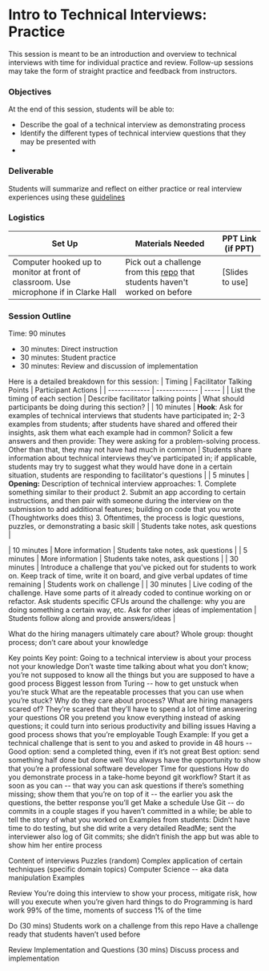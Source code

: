 # Intro to Technical Interviews: Practice

This session is meant to be an introduction and overview to technical interviews with time for individual practice and review. Follow-up sessions may take the form of straight practice and feedback from instructors. 

### Objectives
At the end of this session, students will be able to:

* Describe the goal of a technical interview as demonstrating process
* Identify the different types of technical interview questions that they may be presented with
* 

### Deliverable

Students will summarize and reflect on either practice or real interview experiences using these [guidelines](https://github.com/turingschool/career-development-curriculum/blob/master/module_four/interview_practice_reflection_guidelines.md)

### Logistics

| Set Up | Materials Needed | PPT Link (if PPT)|
| ------ | ---------------- | ---------------- |
| Computer hooked up to monitor at front of classroom. Use microphone if in Clarke Hall | Pick out a challenge from this [repo](https://github.com/turingschool/challenges) that students haven't worked on before| [Slides to use] |

### Session Outline

Time: 90 minutes

* 30 minutes: Direct instruction
* 30 minutes: Student practice
* 30 minutes: Review and discussion of implementation

Here is a detailed breakdown for this session:
| Timing        | Facilitator Talking Points           | Participant Actions  |
| ------------- | ------------- | ----- |
| List the timing of each section      |  Describe facilitator talking points | What should participants be doing during this section? |
| 10 minutes | **Hook**: Ask for examples of technical interviews that students have participated in; 2-3 examples from students; after students have shared and offered their insights, ask them what each example had in common? Solicit a few answers and then provide: They were asking for a problem-solving process. Other than that, they may not have had much in common      | Students share information about technical interviews they've participated in; if applicable, students may try to suggest what they would have done in a certain situation, students are responding to facilitator's questions |
| 5 minutes | **Opening:** Description of technical interview approaches: 1. Complete something similar to their product 2. Submit an app according to certain instructions, and then pair with someone during the interview on the submission to add additional features; building on code that you wrote (Thoughtworks does this) 3. Oftentimes, the process is logic questions, puzzles, or demonstrating a basic skill      | Students take notes, ask questions |


| 10 minutes | More information       | Students take notes, ask questions | 
| 5 minutes | More information      | Students take notes, ask questions |
| 30 minutes | Introduce a challenge that you've picked out for students to work on. Keep track of time, write it on board, and give verbal updates of time remaining      | Students work on challenge |
| 30 minutes | Live coding of the challenge. Have some parts of it already coded to continue working on or refactor. Ask students specific CFUs around the challenge: why you are doing something a certain way, etc. Ask for other ideas of implementation      | Students follow along and provide answers/ideas |


What do the hiring managers ultimately care about? Whole group: thought process; don’t care about your knowledge

Key points
Key point: Going to a technical interview is about your process not your knowledge
Don’t waste time talking about what you don’t know; you’re not supposed to know all the things but you are supposed to have a good process
Biggest lesson from Turing -- how to get unstuck when you’re stuck
What are the repeatable processes that you can use when you’re stuck?
Why do they care about process? 
What are hiring managers scared of? 
They’re scared that they’ll have to spend a lot of time answering your questions OR you pretend you know everything instead of asking questions; it could turn into serious productivity and billing issues
Having a good process shows that you’re employable
Tough Example:
If you get a technical challenge that is sent to you and asked to provide in 48 hours -- 
Good option: send a completed thing, even if it’s not great
Best option: send something half done but done well
You always have the opportunity to show that you’re a professional software developer
Time for questions
How do you demonstrate process in a take-home beyond git workflow?
Start it as soon as you can -- that way you can ask questions if there’s something missing; show them that you’re on top of it -- the earlier you ask the questions, the better response you’ll get
Make a schedule
Use Git -- do commits in a couple stages if you haven’t committed in a while; be able to tell the story of what you worked on
Examples from students:
Didn’t have time to do testing, but she did write a very detailed ReadMe; sent the interviewer also log of Git commits; she didn’t finish the app but was able to show him her entire process

Content of interviews
Puzzles (random)
Complex application of certain techniques (specific domain topics)
Computer Science -- aka data manipulation
Examples

Review
You’re doing this interview to show your process, mitigate risk, how will you execute when you’re given hard things to do
Programming is hard work 99% of the time, moments of success 1% of the time

Do (30 mins)
Students work on a challenge from this repo
Have a challenge ready that students haven’t used before

Review Implementation and Questions (30 mins)
Discuss process and implementation

